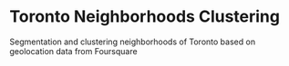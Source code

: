 # Toronto Neighborhoods Clustering

Segmentation and clustering neighborhoods of Toronto based on geolocation data from Foursquare
